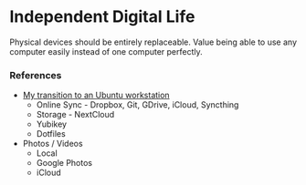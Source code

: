 # Independent Digital Life

Physical devices should be entirely replaceable.
Value being able to use any computer easily instead of one computer perfectly.

### References

- [My transition to an Ubuntu workstation](https://ryannjohnson.com/writing/my-transition-to-an-ubuntu-workstation/)
	+ Online Sync - Dropbox, Git, GDrive, iCloud, Syncthing
	+ Storage - NextCloud
	+ Yubikey
	+ Dotfiles
- Photos / Videos
	+ Local
  + Google Photos
  + iCloud
